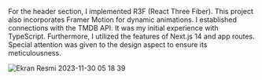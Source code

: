 For the header section, I implemented R3F (React Three Fiber). This project also incorporates Framer Motion for dynamic animations. I established connections with the TMDB API. It was my initial experience with TypeScript. Furthermore, I utilized the features of Next.js 14 and app routes. Special attention was given to the design aspect to ensure its meticulousness.

![Ekran Resmi 2023-11-30 05 18 39](https://github.com/imhalid/hikarix/assets/40598819/3ddc1e68-d5eb-4ccc-bde0-e6f08187bee1)
